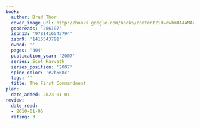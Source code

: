 ```yaml
---
book:
  author: Brad Thor
  cover_image_url: http://books.google.com/books/content?id=dwhmAAAAMAAJ&printsec=frontcover&img=1&zoom=1&source=gbs_api
  goodreads: '206197'
  isbn13: '9781416543794'
  isbn9: '1416543791'
  owned: ''
  pages: '404'
  publication_year: '2007'
  series: Scot Harvath
  series_position: '2007'
  spine_color: '#2b568c'
  tags: ''
  title: The First Commandment
plan:
  date_added: 2023-01-01
review:
  date_read:
  - 2010-01-06
  rating: 3
---
```

